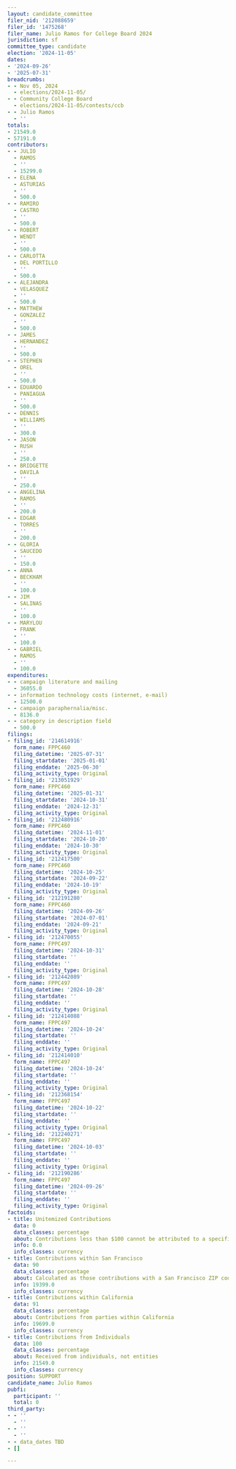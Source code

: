 ```yaml
---
layout: candidate_committee
filer_nid: '212088659'
filer_id: '1475268'
filer_name: Julio Ramos for College Board 2024
jurisdiction: sf
committee_type: candidate
election: '2024-11-05'
dates:
- '2024-09-26'
- '2025-07-31'
breadcrumbs:
- - Nov 05, 2024
  - elections/2024-11-05/
- - Community College Board
  - elections/2024-11-05/contests/ccb
- - Julio Ramos
  - ''
totals:
- 21549.0
- 57191.0
contributors:
- - JULIO
  - RAMOS
  - ''
  - 15299.0
- - ELENA
  - ASTURIAS
  - ''
  - 500.0
- - RAMIRO
  - CASTRO
  - ''
  - 500.0
- - ROBERT
  - WENDT
  - ''
  - 500.0
- - CARLOTTA
  - DEL PORTILLO
  - ''
  - 500.0
- - ALEJANDRA
  - VELASQUEZ
  - ''
  - 500.0
- - MATTHEW
  - GONZALEZ
  - ''
  - 500.0
- - JAMES
  - HERNANDEZ
  - ''
  - 500.0
- - STEPHEN
  - OREL
  - ''
  - 500.0
- - EDUARDO
  - PANIAGUA
  - ''
  - 500.0
- - DENNIS
  - WILLIAMS
  - ''
  - 300.0
- - JASON
  - RUSH
  - ''
  - 250.0
- - BRIDGETTE
  - DAVILA
  - ''
  - 250.0
- - ANGELINA
  - RAMOS
  - ''
  - 200.0
- - EDGAR
  - TORRES
  - ''
  - 200.0
- - GLORIA
  - SAUCEDO
  - ''
  - 150.0
- - ANNA
  - BECKHAM
  - ''
  - 100.0
- - JIM
  - SALINAS
  - ''
  - 100.0
- - MARYLOU
  - FRANK
  - ''
  - 100.0
- - GABRIEL
  - RAMOS
  - ''
  - 100.0
expenditures:
- - campaign literature and mailing
  - 36055.0
- - information technology costs (internet, e-mail)
  - 12500.0
- - campaign paraphernalia/misc.
  - 8136.0
- - category in description field
  - 500.0
filings:
- filing_id: '214614916'
  form_name: FPPC460
  filing_datetime: '2025-07-31'
  filing_startdate: '2025-01-01'
  filing_enddate: '2025-06-30'
  filing_activity_type: Original
- filing_id: '213051929'
  form_name: FPPC460
  filing_datetime: '2025-01-31'
  filing_startdate: '2024-10-31'
  filing_enddate: '2024-12-31'
  filing_activity_type: Original
- filing_id: '212480916'
  form_name: FPPC460
  filing_datetime: '2024-11-01'
  filing_startdate: '2024-10-20'
  filing_enddate: '2024-10-30'
  filing_activity_type: Original
- filing_id: '212417500'
  form_name: FPPC460
  filing_datetime: '2024-10-25'
  filing_startdate: '2024-09-22'
  filing_enddate: '2024-10-19'
  filing_activity_type: Original
- filing_id: '212191280'
  form_name: FPPC460
  filing_datetime: '2024-09-26'
  filing_startdate: '2024-07-01'
  filing_enddate: '2024-09-21'
  filing_activity_type: Original
- filing_id: '212470055'
  form_name: FPPC497
  filing_datetime: '2024-10-31'
  filing_startdate: ''
  filing_enddate: ''
  filing_activity_type: Original
- filing_id: '212442089'
  form_name: FPPC497
  filing_datetime: '2024-10-28'
  filing_startdate: ''
  filing_enddate: ''
  filing_activity_type: Original
- filing_id: '212414088'
  form_name: FPPC497
  filing_datetime: '2024-10-24'
  filing_startdate: ''
  filing_enddate: ''
  filing_activity_type: Original
- filing_id: '212414010'
  form_name: FPPC497
  filing_datetime: '2024-10-24'
  filing_startdate: ''
  filing_enddate: ''
  filing_activity_type: Original
- filing_id: '212368154'
  form_name: FPPC497
  filing_datetime: '2024-10-22'
  filing_startdate: ''
  filing_enddate: ''
  filing_activity_type: Original
- filing_id: '212240271'
  form_name: FPPC497
  filing_datetime: '2024-10-03'
  filing_startdate: ''
  filing_enddate: ''
  filing_activity_type: Original
- filing_id: '212190286'
  form_name: FPPC497
  filing_datetime: '2024-09-26'
  filing_startdate: ''
  filing_enddate: ''
  filing_activity_type: Original
factoids:
- title: Unitemized Contributions
  data: 0
  data_classes: percentage
  about: Contributions less than $100 cannot be attributed to a specific individual
  info: 0.0
  info_classes: currency
- title: Contributions within San Francisco
  data: 90
  data_classes: percentage
  about: Calculated as those contributions with a San Francisco ZIP code
  info: 19399.0
  info_classes: currency
- title: Contributions within California
  data: 91
  data_classes: percentage
  about: Contributions from parties within California
  info: 19699.0
  info_classes: currency
- title: Contributions from Individuals
  data: 100
  data_classes: percentage
  about: Received from individuals, not entities
  info: 21549.0
  info_classes: currency
position: SUPPORT
candidate_name: Julio Ramos
pubfi:
  participant: ''
  total: 0
third_party:
- - ''
  - ''
- - ''
  - ''
- - data_dates TBD
- []

---
```


